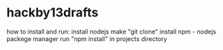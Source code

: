 hackby13drafts
==============

how to install and run:
install nodejs
make "git clone"
install npm - nodejs packege manager
run "npm install" in projects directory